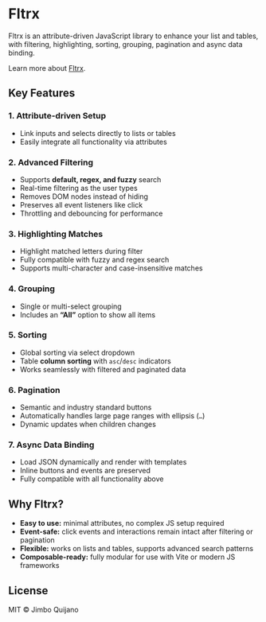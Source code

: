 # Fltrx

Fltrx is an attribute-driven JavaScript library to enhance your list and tables, with filtering, highlighting, sorting, grouping, pagination and async data binding.

Learn more about [Fltrx](https://jimboquijano.github.io/fltrx/).

## Key Features

### 1. Attribute-driven Setup

- Link inputs and selects directly to lists or tables
- Easily integrate all functionality via attributes

### 2. Advanced Filtering

- Supports **default, regex, and fuzzy** search
- Real-time filtering as the user types
- Removes DOM nodes instead of hiding
- Preserves all event listeners like click
- Throttling and debouncing for performance

### 3. Highlighting Matches

- Highlight matched letters during filter
- Fully compatible with fuzzy and regex search
- Supports multi-character and case-insensitive matches

### 4. Grouping

- Single or multi-select grouping
- Includes an **“All”** option to show all items

### 5. Sorting

- Global sorting via select dropdown
- Table **column sorting** with `asc`/`desc` indicators
- Works seamlessly with filtered and paginated data

### 6. Pagination

- Semantic and industry standard buttons
- Automatically handles large page ranges with ellipsis (`…`)
- Dynamic updates when children changes

### 7. Async Data Binding

- Load JSON dynamically and render with templates
- Inline buttons and events are preserved
- Fully compatible with all functionality above

## Why Fltrx?

- **Easy to use:** minimal attributes, no complex JS setup required
- **Event-safe:** click events and interactions remain intact after filtering or pagination
- **Flexible:** works on lists and tables, supports advanced search patterns
- **Composable-ready:** fully modular for use with Vite or modern JS frameworks

## License

MIT © Jimbo Quijano
